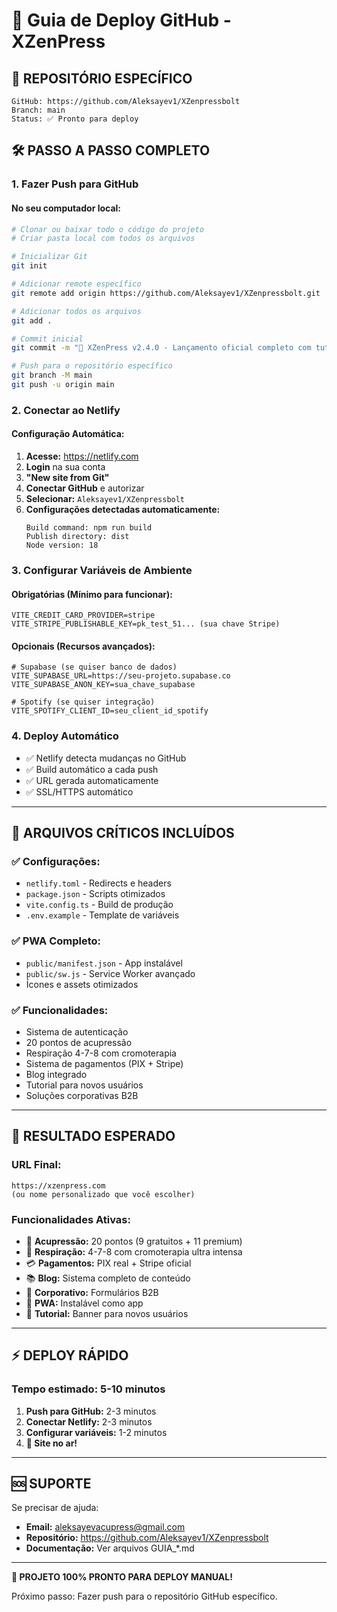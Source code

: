 # 🚀 Guia de Deploy GitHub - XZenPress

## 📍 **REPOSITÓRIO ESPECÍFICO**
```
GitHub: https://github.com/Aleksayev1/XZenpressbolt
Branch: main
Status: ✅ Pronto para deploy
```

## 🛠️ **PASSO A PASSO COMPLETO**

### **1. Fazer Push para GitHub**

#### **No seu computador local:**
```bash
# Clonar ou baixar todo o código do projeto
# Criar pasta local com todos os arquivos

# Inicializar Git
git init

# Adicionar remote específico
git remote add origin https://github.com/Aleksayev1/XZenpressbolt.git

# Adicionar todos os arquivos
git add .

# Commit inicial
git commit -m "🚀 XZenPress v2.4.0 - Lançamento oficial completo com tutorial"

# Push para o repositório específico
git branch -M main
git push -u origin main
```

### **2. Conectar ao Netlify**

#### **Configuração Automática:**
1. **Acesse:** https://netlify.com
2. **Login** na sua conta
3. **"New site from Git"**
4. **Conectar GitHub** e autorizar
5. **Selecionar:** `Aleksayev1/XZenpressbolt`
6. **Configurações detectadas automaticamente:**
   ```
   Build command: npm run build
   Publish directory: dist
   Node version: 18
   ```

### **3. Configurar Variáveis de Ambiente**

#### **Obrigatórias (Mínimo para funcionar):**
```env
VITE_CREDIT_CARD_PROVIDER=stripe
VITE_STRIPE_PUBLISHABLE_KEY=pk_test_51... (sua chave Stripe)
```

#### **Opcionais (Recursos avançados):**
```env
# Supabase (se quiser banco de dados)
VITE_SUPABASE_URL=https://seu-projeto.supabase.co
VITE_SUPABASE_ANON_KEY=sua_chave_supabase

# Spotify (se quiser integração)
VITE_SPOTIFY_CLIENT_ID=seu_client_id_spotify
```

### **4. Deploy Automático**
- ✅ Netlify detecta mudanças no GitHub
- ✅ Build automático a cada push
- ✅ URL gerada automaticamente
- ✅ SSL/HTTPS automático

---

## 📁 **ARQUIVOS CRÍTICOS INCLUÍDOS**

### **✅ Configurações:**
- `netlify.toml` - Redirects e headers
- `package.json` - Scripts otimizados
- `vite.config.ts` - Build de produção
- `.env.example` - Template de variáveis

### **✅ PWA Completo:**
- `public/manifest.json` - App instalável
- `public/sw.js` - Service Worker avançado
- Ícones e assets otimizados

### **✅ Funcionalidades:**
- Sistema de autenticação
- 20 pontos de acupressão
- Respiração 4-7-8 com cromoterapia
- Sistema de pagamentos (PIX + Stripe)
- Blog integrado
- Tutorial para novos usuários
- Soluções corporativas B2B

---

## 🎯 **RESULTADO ESPERADO**

### **URL Final:**
```
https://xzenpress.com
(ou nome personalizado que você escolher)
```

### **Funcionalidades Ativas:**
- 🫴 **Acupressão:** 20 pontos (9 gratuitos + 11 premium)
- 🧘 **Respiração:** 4-7-8 com cromoterapia ultra intensa
- 💳 **Pagamentos:** PIX real + Stripe oficial
- 📚 **Blog:** Sistema completo de conteúdo
- 🏢 **Corporativo:** Formulários B2B
- 📱 **PWA:** Instalável como app
- 🌟 **Tutorial:** Banner para novos usuários

---

## ⚡ **DEPLOY RÁPIDO**

### **Tempo estimado:** 5-10 minutos
1. **Push para GitHub:** 2-3 minutos
2. **Conectar Netlify:** 2-3 minutos  
3. **Configurar variáveis:** 1-2 minutos
4. **🚀 Site no ar!**

---

## 🆘 **SUPORTE**

Se precisar de ajuda:
- **Email:** aleksayevacupress@gmail.com
- **Repositório:** https://github.com/Aleksayev1/XZenpressbolt
- **Documentação:** Ver arquivos GUIA_*.md

---

**🎉 PROJETO 100% PRONTO PARA DEPLOY MANUAL!**

Próximo passo: Fazer push para o repositório GitHub específico.